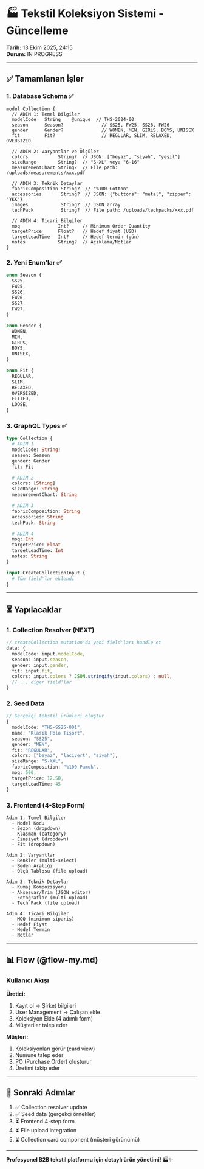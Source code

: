 # 🏭 Tekstil Koleksiyon Sistemi - Güncelleme

**Tarih:** 13 Ekim 2025, 24:15  
**Durum:** IN PROGRESS

---

## ✅ Tamamlanan İşler

### 1. Database Schema ✅

```prisma
model Collection {
  // ADIM 1: Temel Bilgiler
  modelCode   String    @unique  // THS-2024-00
  season      Season?              // SS25, FW25, SS26, FW26
  gender      Gender?              // WOMEN, MEN, GIRLS, BOYS, UNISEX
  fit         Fit?                 // REGULAR, SLIM, RELAXED, OVERSIZED

  // ADIM 2: Varyantlar ve Ölçüler
  colors           String?  // JSON: ["beyaz", "siyah", "yeşil"]
  sizeRange        String?  // "S-XL" veya "6-16"
  measurementChart String?  // File path: /uploads/measurements/xxx.pdf

  // ADIM 3: Teknik Detaylar
  fabricComposition String?  // "%100 Cotton"
  accessories       String?  // JSON: {"buttons": "metal", "zipper": "YKK"}
  images            String?  // JSON array
  techPack          String?  // File path: /uploads/techpacks/xxx.pdf

  // ADIM 4: Ticari Bilgiler
  moq              Int?     // Minimum Order Quantity
  targetPrice      Float?   // Hedef fiyat (USD)
  targetLeadTime   Int?     // Hedef termin (gün)
  notes            String?  // Açıklama/Notlar
}
```

### 2. Yeni Enum'lar ✅

```typescript
enum Season {
  SS25,
  FW25,
  SS26,
  FW26,
  SS27,
  FW27,
}

enum Gender {
  WOMEN,
  MEN,
  GIRLS,
  BOYS,
  UNISEX,
}

enum Fit {
  REGULAR,
  SLIM,
  RELAXED,
  OVERSIZED,
  FITTED,
  LOOSE,
}
```

### 3. GraphQL Types ✅

```graphql
type Collection {
  # ADIM 1
  modelCode: String!
  season: Season
  gender: Gender
  fit: Fit

  # ADIM 2
  colors: [String]
  sizeRange: String
  measurementChart: String

  # ADIM 3
  fabricComposition: String
  accessories: String
  techPack: String

  # ADIM 4
  moq: Int
  targetPrice: Float
  targetLeadTime: Int
  notes: String
}

input CreateCollectionInput {
  # Tüm field'lar eklendi
}
```

---

## ⏳ Yapılacaklar

### 1. Collection Resolver (NEXT)

```typescript
// createCollection mutation'da yeni field'ları handle et
data: {
  modelCode: input.modelCode,
  season: input.season,
  gender: input.gender,
  fit: input.fit,
  colors: input.colors ? JSON.stringify(input.colors) : null,
  // ... diğer field'lar
}
```

### 2. Seed Data

```typescript
// Gerçekçi tekstil ürünleri oluştur
{
  modelCode: "THS-SS25-001",
  name: "Klasik Polo Tişört",
  season: "SS25",
  gender: "MEN",
  fit: "REGULAR",
  colors: ["beyaz", "lacivert", "siyah"],
  sizeRange: "S-XXL",
  fabricComposition: "%100 Pamuk",
  moq: 500,
  targetPrice: 12.50,
  targetLeadTime: 45
}
```

### 3. Frontend (4-Step Form)

```
Adım 1: Temel Bilgiler
  - Model Kodu
  - Sezon (dropdown)
  - Klasman (category)
  - Cinsiyet (dropdown)
  - Fit (dropdown)

Adım 2: Varyantlar
  - Renkler (multi-select)
  - Beden Aralığı
  - Ölçü Tablosu (file upload)

Adım 3: Teknik Detaylar
  - Kumaş Kompozisyonu
  - Aksesuar/Trim (JSON editor)
  - Fotoğraflar (multi-upload)
  - Tech Pack (file upload)

Adım 4: Ticari Bilgiler
  - MOQ (minimum sipariş)
  - Hedef Fiyat
  - Hedef Termin
  - Notlar
```

---

## 📊 Flow (@flow-my.md)

### Kullanıcı Akışı

**Üretici:**

1. Kayıt ol → Şirket bilgileri
2. User Management → Çalışan ekle
3. Koleksiyon Ekle (4 adımlı form)
4. Müşteriler talep eder

**Müşteri:**

1. Koleksiyonları görür (card view)
2. Numune talep eder
3. PO (Purchase Order) oluşturur
4. Üretimi takip eder

---

## 🎯 Sonraki Adımlar

1. ✅ Collection resolver update
2. ✅ Seed data (gerçekçi örnekler)
3. ⏳ Frontend 4-step form
4. ⏳ File upload integration
5. ⏳ Collection card component (müşteri görünümü)

---

**Profesyonel B2B tekstil platformu için detaylı ürün yönetimi!** 🏭✨
